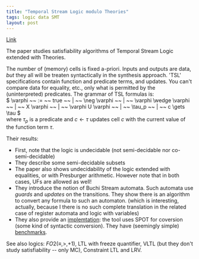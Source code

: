 ```yaml
---
title: "Temporal Stream Logic modulo Theories"
tags: logic data SMT
layout: post
---
```



[Link](https://arxiv.org/abs/2104.14988)

The paper studies satisfiability algorithms of Temporal Stream Logic extended with Theories.

The number of (memory) cells is fixed a-priori.
Inputs and outputs are data, _but_ they all will be treaten syntactically in the synthesis approach.
'TSL' specifications contain function and predicate terms, and updates.
You can't compare data for equality, etc., only what is permitted by the (uninterpreted) predicates.
The grammar of TSL formulas is:\
$
\varphi ~~ := ~~ true ~~ \| ~~ \neg \varphi ~~ \| ~~ \varphi \wedge \varphi ~~ \| ~~ X \varphi ~~ \| ~~ \varphi U \varphi ~~ \| ~~ \tau_p ~~ \| ~~ c \gets \tau
$\
where $\tau_p$ is a predicate and $c \gets \tau$ updates cell $c$ with the current value of the function term $\tau$.

Their results:

- First, note that the logic is undecidable (not semi-decidable nor co-semi-decidable)
- They describe some semi-decidable subsets
- The paper also shows undecidability of the logic extended with equalities, or with Presburger arithmetic.
  However note that in both cases, UFs are allowed as well!
- They introduce the notion of Buchi Stream automata.
  Such automata use _guards_ and _updates_ on the transitions.
  They show there is an algorithm to convert any formula to such an automaton.
  (which is interesting, actually, because I there is no such complete translation in the related case of register automata and logic with variables)
- They also provide an [implemtation][1]: the tool uses SPOT for coversion (some kind of syntactic conversion).
  They have (seemingly simple) [benchmarks][2].

See also logics: $FO2(\equiv, >, +1)$, LTL with freeze quantifier, VLTL (but they don't study satisfiability -- only MC), Constraint LTL and LRV.


[1]: https://github.com/reactive-systems/tsl-satisfiability-modulo-theories/
[2]: https://github.com/reactive-systems/tsl-satisfiability-modulo-theories/tree/master/benchmarks
